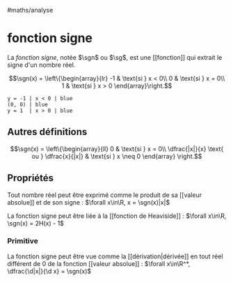 #maths/analyse 
# fonction signe
La _fonction signe_, notée $\sgn$ ou $\sg$, est une [[fonction]] qui extrait le signe d'un nombre réel.

$$\sgn(x) = \left\{\begin{array}{lr}
-1 & \text{si } x < 0\\
0  & \text{si } x = 0\\
1  & \text{si } x > 0
\end{array}\right.$$

```desmos-graph
y = -1 | x < 0 | blue
(0, 0) | blue
y = 1  | x > 0 | blue
```

## Autres définitions
$$\sgn(x) = \left\{\begin{array}{ll}
0 & \text{si } x = 0\\
\dfrac{|x|}{x} \text{ ou } \dfrac{x}{|x|} & \text{si } x \neq 0
\end{array}
\right.$$

## Propriétés

Tout nombre réel peut être exprimé comme le produit de sa [[valeur absolue]] et de son signe :
$\forall x\in\R, x = \sgn(x)|x|$


La fonction signe peut être liée à la [[fonction de Heaviside]] :
$\forall x\in\R, \sgn(x) = 2H(x) - 1$

### Primitive
La fonction signe peut être vue comme la [[dérivation|dérivée]] en tout réel différent de $0$ de la fonction [[valeur absolue]] :
$\forall x\in\R^*, \dfrac{\d|x|}{\d x} = \sgn(x)$



